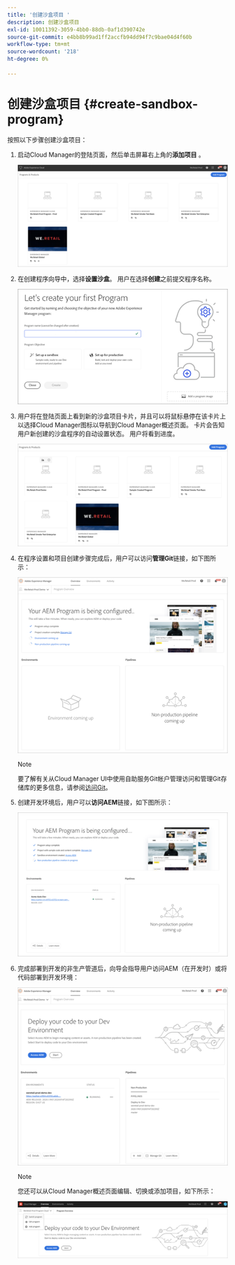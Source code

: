 ```yaml
---
title: '创建沙盒项目 '
description: 创建沙盒项目
exl-id: 10011392-3059-4bb0-88db-0af1d390742e
source-git-commit: e4bb8b99ad1ff2accfb94dd94f7c9bae04d4f60b
workflow-type: tm+mt
source-wordcount: '218'
ht-degree: 0%

---
```


# 创建沙盒项目 {#create-sandbox-program}

按照以下步骤创建沙盒项目：

1. 启动Cloud Manager的登陆页面，然后单击屏幕右上角的&#x200B;**添加项目** 。

   ![](assets/first_timelogin1.png)

1. 在创建程序向导中，选择&#x200B;**设置沙盒**。 用户在选择&#x200B;**创建**&#x200B;之前提交程序名称。

   ![](assets/create-sandbox.png)

1. 用户将在登陆页面上看到新的沙盒项目卡片，并且可以将鼠标悬停在该卡片上以选择Cloud Manager图标以导航到Cloud Manager概述页面。 卡片会告知用户新创建的沙盒程序的自动设置状态。 用户将看到进度。

   ![](assets/program-create-setupdemo2.png)

1. 在程序设置和项目创建步骤完成后，用户可以访问&#x200B;**管理Git**&#x200B;链接，如下图所示：

   ![](assets/create-program4.png)

   >[!NOTE]
   >
   >要了解有关从Cloud Manager UI中使用自助服务Git帐户管理访问和管理Git存储库的更多信息，请参阅[访问Git](/help/implementing/cloud-manager/accessing-repos.md)。


1. 创建开发环境后，用户可以&#x200B;**访问AEM**&#x200B;链接，如下图所示：

   ![](assets/create-program-5.png)

1. 完成部署到开发的非生产管道后，向导会指导用户访问AEM（在开发时）或将代码部署到开发环境：

   ![](assets/create-program-setup-deploy.png)

   >[!NOTE]
   >您还可以从Cloud Manager概述页面编辑、切换或添加项目，如下所示：

   ![](assets/create-program-a1.png)
